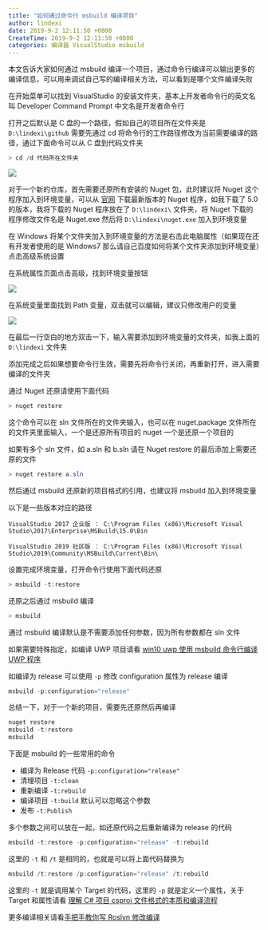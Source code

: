 ```yaml
---
title: "如何通过命令行 msbuild 编译项目"
author: lindexi
date: 2019-9-2 12:11:50 +0800
CreateTime: 2019-9-2 12:11:50 +0800
categories: 编译器 VisualStudio msbuild
---
```


本文告诉大家如何通过 msbuild 编译一个项目，通过命令行编译可以输出更多的编译信息，可以用来调试自己写的编译相关方法，可以看到是哪个文件编译失败

<!--more-->





<!-- 标签：编译器,VisualStudio,msbuild -->

在开始菜单可以找到 VisualStudio 的安装文件夹，基本上开发者命令行的英文名叫 Developer Command Prompt 中文名是开发者命令行

打开之后默认是 C 盘的一个路径，假如自己的项目所在文件夹是 `D:\lindexi\github` 需要先通过 cd 将命令行的工作路径修改为当前需要编译的路径，通过下面命令可以从 C 盘到代码文件夹

```csharp
> cd /d 代码所在文件夹
```

<!-- ![](image/如何通过命令行 msbuild 编译项目/如何通过命令行 msbuild 编译项目0.png) -->

![](http://image.acmx.xyz/lindexi%2F2019224153226228)

对于一个新的仓库，首先需要还原所有安装的 Nuget 包，此时建议将 Nuget 这个程序加入到环境变量，可以从 [官网](https://www.nuget.org/downloads ) 下载最新版本的 Nuget 程序，如我下载了 5.0 的版本，我将下载的 Nuget 程序放在了 `D:\lindexi\` 文件夹，将 Nuget 下载的程序修改文件名是 Nuget.exe 然后将 `D:\lindexi\nuget.exe` 加入到环境变量

在 Windows 将某个文件夹加入到环境变量的方法是右击此电脑属性（如果现在还有开发者使用的是 Windows7 那么请自己百度如何将某个文件夹添加到环境变量）点击高级系统设置

在系统属性页面点击高级，找到环境变量按钮

<!-- ![](image/如何通过命令行 msbuild 编译项目/如何通过命令行 msbuild 编译项目1.png) -->

![](http://image.acmx.xyz/lindexi%2F2019224153659669)

在系统变量里面找到 Path 变量，双击就可以编辑，建议只修改用户的变量

<!-- ![](image/如何通过命令行 msbuild 编译项目/如何通过命令行 msbuild 编译项目2.png) -->

![](http://image.acmx.xyz/lindexi%2F2019224153757557)

在最后一行空白的地方双击一下，输入需要添加到环境变量的文件夹，如我上面的 `D:\lindexi` 文件夹

添加完成之后如果想要命令行生效，需要先将命令行关闭，再重新打开，进入需要编译的文件夹

通过 Nuget 还原请使用下面代码

```csharp
> nuget restore
```

这个命令可以在 sln 文件所在的文件夹输入，也可以在 nuget.package 文件所在的文件夹里面输入，一个是还原所有项目的 nuget 一个是还原一个项目的

如果有多个 sln 文件，如 a.sln 和 b.sln 请在 Nuget restore 的最后添加上需要还原的文件

```csharp
> nuget restore a.sln
```

然后通过 msbuild 还原新的项目格式的引用，也建议将 msbuild 加入到环境变量

以下是一些版本对应的路径

```
VisualStudio 2017 企业版 ： C:\Program Files (x86)\Microsoft Visual Studio\2017\Enterprise\MSBuild\15.0\Bin

VisualStudio 2019 社区版 ： C:\Program Files (x86)\Microsoft Visual Studio\2019\Community\MSBuild\Current\Bin\
```

设置完成环境变量，打开命令行使用下面代码还原

```csharp
> msbuild -t:restore
```

还原之后通过 msbuild 编译

```csharp
> msbuild 
```

通过 msbuild 编译默认是不需要添加任何参数，因为所有参数都在 sln 文件

如果需要特殊指定，如编译 UWP 项目请看 [win10 uwp 使用 msbuild 命令行编译 UWP 程序](https://lindexi.gitee.io/post/win10-uwp-%E4%BD%BF%E7%94%A8-msbuild-%E5%91%BD%E4%BB%A4%E8%A1%8C%E7%BC%96%E8%AF%91-UWP-%E7%A8%8B%E5%BA%8F.html )

如编译为 release 可以使用 `-p` 修改 configuration 属性为 release 编译

```csharp
msbuild -p:configuration="release"
```

总结一下，对于一个新的项目，需要先还原然后再编译

```csharp
nuget restore
msbuild -t:restore
msbuild
```

下面是 msbuild 的一些常用的命令

 - 编译为 Release 代码 `-p:configuration="release"`
 - 清理项目 `-t:clean`
 - 重新编译 `-t:rebuild`
 - 编译项目 `-t:build` 默认可以忽略这个参数
 - 发布 `-t:Publish`

多个参数之间可以放在一起，如还原代码之后重新编译为 release 的代码

```csharp
msbuild -t:restore -p:configuration="release" -t:rebuild
```

这里的 `-t` 和 `/t` 是相同的，也就是可以将上面代码替换为

```csharp
msbuild /t:restore /p:configuration="release" /t:rebuild
```

这里的 `-t` 就是调用某个 Target 的代码，这里的 `-p` 就是定义一个属性，关于 Target 和属性请看 [理解 C# 项目 csproj 文件格式的本质和编译流程 ](https://walterlv.com/post/understand-the-csproj.html )

更多编译相关请看[手把手教你写 Roslyn 修改编译](https://blog.lindexi.com/post/roslyn.html )





